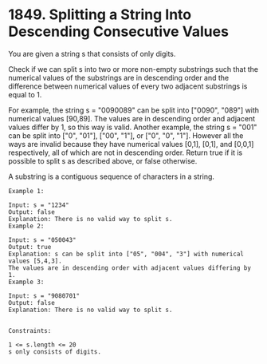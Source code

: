 # 1849. Splitting a String Into Descending Consecutive Values

You are given a string s that consists of only digits.

Check if we can split s into two or more non-empty substrings such that the numerical values of the substrings are in descending order and the difference between numerical values of every two adjacent substrings is equal to 1.

For example, the string s = "0090089" can be split into ["0090", "089"] with numerical values [90,89]. The values are in descending order and adjacent values differ by 1, so this way is valid.
Another example, the string s = "001" can be split into ["0", "01"], ["00", "1"], or ["0", "0", "1"]. However all the ways are invalid because they have numerical values [0,1], [0,1], and [0,0,1] respectively, all of which are not in descending order.
Return true if it is possible to split s as described above, or false otherwise.

A substring is a contiguous sequence of characters in a string.

```text
Example 1:

Input: s = "1234"
Output: false
Explanation: There is no valid way to split s.
Example 2:

Input: s = "050043"
Output: true
Explanation: s can be split into ["05", "004", "3"] with numerical values [5,4,3].
The values are in descending order with adjacent values differing by 1.
Example 3:

Input: s = "9080701"
Output: false
Explanation: There is no valid way to split s.
 

Constraints:

1 <= s.length <= 20
s only consists of digits.
```
